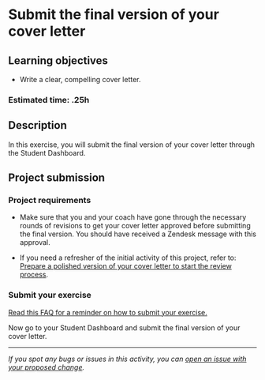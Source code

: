 # Submit the final version of your cover letter

## **Learning objectives**

- Write a clear, compelling cover letter.

### **Estimated time: .25h**

## **Description**

In this exercise, you will submit the final version of your cover letter through the Student Dashboard.

## Project submission

### Project requirements

- Make sure that you and your coach have gone through the necessary rounds of revisions to get your cover letter approved before submitting the final version. You should have received a Zendesk message with this approval.

- If you need a refresher of the initial activity of this project, refer to: [Prepare a polished version of your cover letter to start the review process](https://github.com/matovu-farid/curriculum-professional-skills/blob/main/job-search/prepare-polished-version-of-cover-letter-M7MVP1.md).

### Submit your exercise

[Read this FAQ for a reminder on how to submit your exercise.](https://microverse.zendesk.com/hc/en-us/articles/360061344234)

Now go to your Student Dashboard and submit the final version of your cover letter.

---

_If you spot any bugs or issues in this activity, you can [open an issue with your proposed change](https://github.com/microverseinc/curriculum-transversal-skills/blob/main/git-github/articles/open_issue.md)._
